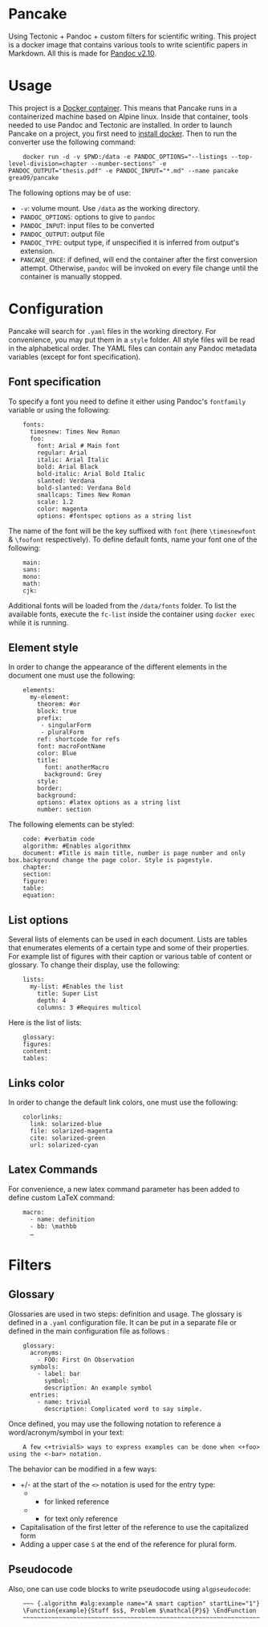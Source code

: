 # Pancake
Using Tectonic + Pandoc + custom filters for scientific writing.
This project is a docker image that contains various tools to write scientific papers in Markdown.
All this is made for [Pandoc v2.10](https://github.com/jgm/pandoc).

# Usage

This project is a [Docker container](https://www.docker.com/). This means that Pancake runs in a containerized machine based on Alpine linux. Inside that container, tools needed to use Pandoc and Tectonic are installed. In order to launch Pancake on a project, you first need to [install docker](https://docs.docker.com/get-docker/). Then to run the converter use the following command:

        docker run -d -v $PWD:/data -e PANDOC_OPTIONS="--listings --top-level-division=chapter --number-sections" -e PANDOC_OUTPUT="thesis.pdf" -e PANDOC_INPUT="*.md" --name pancake grea09/pancake

The following options may be of use:

* `-v`: volume mount. Use `/data` as the working directory.
* `PANDOC_OPTIONS`: options to give to `pandoc`
* `PANDOC_INPUT`: input files to be converted
* `PANDOC_OUTPUT`: output file
* `PANDOC_TYPE`: output type, if unspecified it is inferred from output's extension.
* `PANCAKE_ONCE`: if defined, will end the container after the first conversion attempt. Otherwise, `pandoc` will be invoked on every file change until the container is manually stopped.

# Configuration

Pancake will search for `.yaml` files in the working directory. For convenience, you may put them in a `style` folder. All style files will be read in the alphabetical order. The YAML files can contain any Pandoc metadata variables (except for font specification).

## Font specification

To specify a font you need to define it either using Pandoc's `fontfamily` variable or using the following:

        fonts:
          timesnew: Times New Roman
          foo:
            font: Arial # Main font
            regular: Arial
            italic: Arial Italic
            bold: Arial Black
            bold-italic: Arial Bold Italic
            slanted: Verdana
            bold-slanted: Verdana Bold
            smallcaps: Times New Roman
            scale: 1.2
            color: magenta
            options: #fontspec options as a string list

The name of the font will be the key suffixed with `font` (here `\timesnewfont` & `\foofont` respectively). To define default fonts, name your font one of the following:

        main:
        sans:
        mono:
        math:
        cjk:

Additional fonts will be loaded from the `/data/fonts` folder. To list the available fonts, execute the `fc-list` inside the container using `docker exec` while it is running.

## Element style

In order to change the appearance of the different elements in the document one must use the following:

        elements:
          my-element:
            theorem: #or
            block: true
            prefix:
             - singularForm
             - pluralForm
            ref: shortcode for refs
            font: macroFontName
            color: Blue
            title: 
              font: anotherMacro
              background: Grey
            style:
            border:
            background:
            options: #latex options as a string list
            number: section

The following elements can be styled:

        code: #verbatim code
        algorithm: #Enables algorithmx
        document: #Title is main title, number is page number and only box.background change the page color. Style is pagestyle.
        chapter:
        section:
        figure:
        table:
        equation:

## List options

Several lists of elements can be used in each document. Lists are tables that enumerates elements of a certain type and some of their properties. For example list of figures with their caption or various table of content or glossary. To change their display, use the following:

        lists:
          my-list: #Enables the list
            title: Super List
            depth: 4
            columns: 3 #Requires multicol

Here is the list of lists:

        glossary:
        figures:
        content:
        tables:

## Links color

In order to change the default link colors, one must use the following:

        colorlinks:
          link: solarized-blue
          file: solarized-magenta
          cite: solarized-green
          url: solarized-cyan

## Latex Commands

For convenience, a new latex command parameter has been added to define custom LaTeX command:

        macro:
          - name: definition
          - bb: \mathbb
          …

# Filters

## Glossary

Glossaries are used in two steps: definition and usage. The glossary is defined in a `.yaml` configuration file. It can be put in a separate file or defined in the main configuration file as follows :

        glossary:
          acronyms:
            - FOO: First On Observation
          symbols:
            - label: bar
              symbol: _
              description: An example symbol
          entries:
            - name: trivial
              description: Complicated word to say simple.

Once defined, you may use the following notation to reference a word/acronym/symbol in your text:

        A few <+trivialS> ways to express examples can be done when <+foo> using the <-bar> notation.

The behavior can be modified in a few ways:

* +/- at the start of the `<>` notation is used for the entry type:
  + + for linked reference
  - - for text only reference
* Capitalisation of the first letter of the reference to use the capitalized form
* Adding a upper case `S` at the end of the reference for plural form.

## Pseudocode
Also, one can use code blocks to write pseudocode using `algpseudocode`:

        ~~~ {.algorithm #alg:example name="A smart caption" startLine="1"}
        \Function{example}{Stuff $s$, Problem $\mathcal{P}$} \EndFunction
        ~~~~~~~~~~~~~~~~~~~~~~~~~~~~~~~~~~~~~~~~~~~~~~~~~~~~~~~~~~~~~~~~~~
